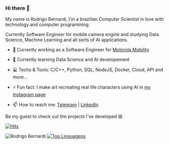 ### Hi there 👋

My name is Rodrigo Bernardi, I'm a brazilian Computer Scientist in love with technology and computer programming. 

Currently Software Engineer for mobile camera engine and studying Data Science, Machine Learning and all sorts of AI applications.

- 🔭 Currently working as a Software Engineer for [Motorola Mobility](https://www.motorola.com.br/)

- 🌱 Currently learning Data Science and AI developement

- 💻 Techs & Tools: C/C++, Python, SQL, NodeJS, Docker, Cloud, API and more...

- ⚡ Fun fact: I make art recreating real life characters using AI in [my Instagram page](https://instagram.com/aidroid.art)

- 📫 How to reach me: [Telegram](https://t.me/rhobernardi) | [LinkedIn](https://www.linkedin.com/in/rodrigobernardi07/)

Be my guest to check out the projects I've developed 😄

[![Hits](https://hits.seeyoufarm.com/api/count/incr/badge.svg?url=https%3A%2F%2Fgithub.com%2Frhobernardi&count_bg=%23FE6E96&title_bg=%23282A36&icon=&icon_color=%23E7E7E7&title=Perfil+Visualiza%C3%A7%C3%B5es&edge_flat=true)](https://github.com/rhobernardi)

![Rodrigo Bernardi](https://github-readme-stats.vercel.app/api?username=rhobernardi&show_icons=true&theme=chartreuse-dark&hide=issues&count_private=true)
[![Top Linguagens](https://github-readme-stats.vercel.app/api/top-langs/?username=rhobernardi&layout=compact&theme=chartreuse-dark)](https://github.com/rhobernardi)


<!--
**rhobernardi/rhobernardi** is a ✨ _special_ ✨ repository because its `README.md` (this file) appears on your GitHub profile.

Here are some ideas to get you started:

- 🔭 I’m currently working on ...
- 🌱 I’m currently learning ...
- 👯 I’m looking to collaborate on ...
- 🤔 I’m looking for help with ...
- 💬 Ask me about ...
- 📫 How to reach me: ...
- 😄 Pronouns: ...
- ⚡ Fun fact: ...
-->
